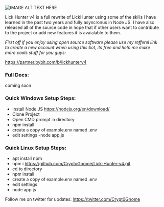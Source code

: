 ![IMAGE ALT TEXT HERE](https://github.com/CryptoGnome/Lick-Hunter-v4/blob/main/css/logo.png)

Lick Hunter v4 is a full rewrite of LickHunter using some of the skills I have learned in the past two years and fully asyncronus in Node JS. I have also released all of the source code in hope that if other users want to contribute to the project or add new features it is avaialable to them.


*First off if you enjoy using open source software please use my refferel link to create a new account when using this bot, its free and help me make more cools stuff for you guys:*

https://partner.bybit.com/b/lickhunterv4


### Full Docs:

coming soon


### Quick Windows Setup Steps:
- Install Node JS https://nodejs.org/en/download/
- Clone Project
- Open CMD prompt in directory 
- npm install
- create a copy of example.env named .env
- edit settings
-node app.js

### Quick Linux Setup Steps:
- apt install npm
- npm i https://github.com/CryptoGnome/Lick-Hunter-v4.git
- cd to directory
- npm install
- create a copy of example.env named .env
- edit settings
- node app.js


Follow me on twitter for updates:
https://twitter.com/Crypt0Gnome
